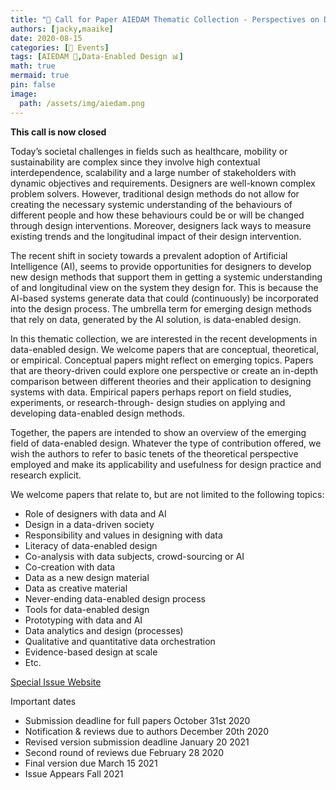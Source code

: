 ```yaml
---
title: "📅 Call for Paper AIEDAM Thematic Collection - Perspectives on Data-Enabled Design"
authors: [jacky,maaike]
date: 2020-08-15
categories: [📅 Events]
tags: [AIEDAM 🎯,Data-Enabled Design 📊]
math: true
mermaid: true
pin: false
image:
  path: /assets/img/aiedam.png
---
```


**This call is now closed**

Today’s societal challenges in fields such as healthcare, mobility or sustainability are complex since they involve high contextual interdependence, scalability and a large number of stakeholders with dynamic objectives and requirements. Designers are well-known complex problem solvers. However, traditional design methods do not allow for creating the necessary systemic understanding of the behaviours of different people and how these behaviours could be or will be changed through design interventions. Moreover, designers lack ways to measure existing trends and the longitudinal impact of their design intervention.

The recent shift in society towards a prevalent adoption of Artificial Intelligence (AI), seems to provide opportunities for designers to develop new design methods that support them in getting a systemic understanding of and longitudinal view on the system they design for. This is because the AI-based systems generate data that could (continuously) be incorporated into the design process. The umbrella term for emerging design methods that rely on data, generated by the AI solution, is data-enabled design.

In this thematic collection, we are interested in the recent developments in data-enabled design. We welcome papers that are conceptual, theoretical, or empirical. Conceptual papers might reflect on emerging topics. Papers that are theory-driven could explore one perspective or create an in-depth comparison between different theories and their application to designing systems with data. Empirical papers perhaps report on field studies, experiments, or research-through- design studies on applying and developing data-enabled design methods.

Together, the papers are intended to show an overview of the emerging field of data-enabled design. Whatever the type of contribution offered, we wish the authors to refer to basic tenets of the theoretical perspective employed and make its applicability and usefulness for design practice and research explicit.

We welcome papers that relate to, but are not limited to the following topics:

* Role of designers with data and AI
* Design in a data-driven society
* Responsibility and values in designing with data
* Literacy of data-enabled design
* Co-analysis with data subjects, crowd-sourcing or AI
* Co-creation with data
* Data as a new design material
* Data as creative material
* Never-ending data-enabled design process
* Tools for data-enabled design
* Prototyping with data and AI
* Data analytics and design (processes)
* Qualitative and quantitative data orchestration
* Evidence-based design at scale
* Etc.

[Special Issue Website](https://www.cambridge.org/core/journals/ai-edam/cfp-data-enabled-design)

Important dates

* Submission deadline for full papers October 31st 2020
* Notification & reviews due to authors December 20th 2020
* Revised version submission deadline January 20 2021
* Second round of reviews due February 28 2020
* Final version due March 15 2021
* Issue Appears Fall 2021